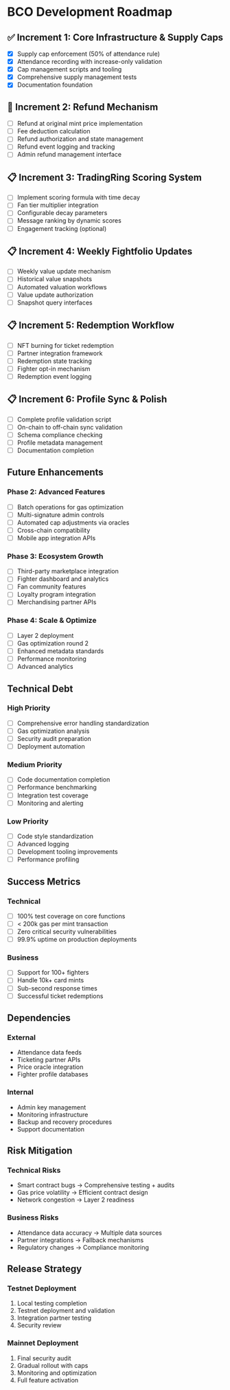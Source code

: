 
# BCO Development Roadmap

## ✅ Increment 1: Core Infrastructure & Supply Caps
- [x] Supply cap enforcement (50% of attendance rule)
- [x] Attendance recording with increase-only validation  
- [x] Cap management scripts and tooling
- [x] Comprehensive supply management tests
- [x] Documentation foundation

## 🚧 Increment 2: Refund Mechanism
- [ ] Refund at original mint price implementation
- [ ] Fee deduction calculation
- [ ] Refund authorization and state management
- [ ] Refund event logging and tracking
- [ ] Admin refund management interface

## 📋 Increment 3: TradingRing Scoring System  
- [ ] Implement scoring formula with time decay
- [ ] Fan tier multiplier integration
- [ ] Configurable decay parameters
- [ ] Message ranking by dynamic scores
- [ ] Engagement tracking (optional)

## 📋 Increment 4: Weekly Fightfolio Updates
- [ ] Weekly value update mechanism
- [ ] Historical value snapshots
- [ ] Automated valuation workflows
- [ ] Value update authorization
- [ ] Snapshot query interfaces

## 📋 Increment 5: Redemption Workflow
- [ ] NFT burning for ticket redemption
- [ ] Partner integration framework
- [ ] Redemption state tracking
- [ ] Fighter opt-in mechanism
- [ ] Redemption event logging

## 📋 Increment 6: Profile Sync & Polish
- [ ] Complete profile validation script
- [ ] On-chain to off-chain sync validation
- [ ] Schema compliance checking
- [ ] Profile metadata management
- [ ] Documentation completion

## Future Enhancements

### Phase 2: Advanced Features
- [ ] Batch operations for gas optimization
- [ ] Multi-signature admin controls
- [ ] Automated cap adjustments via oracles
- [ ] Cross-chain compatibility
- [ ] Mobile app integration APIs

### Phase 3: Ecosystem Growth
- [ ] Third-party marketplace integration
- [ ] Fighter dashboard and analytics
- [ ] Fan community features
- [ ] Loyalty program integration
- [ ] Merchandising partner APIs

### Phase 4: Scale & Optimize
- [ ] Layer 2 deployment
- [ ] Gas optimization round 2
- [ ] Enhanced metadata standards
- [ ] Performance monitoring
- [ ] Advanced analytics

## Technical Debt

### High Priority
- [ ] Comprehensive error handling standardization
- [ ] Gas optimization analysis
- [ ] Security audit preparation
- [ ] Deployment automation

### Medium Priority  
- [ ] Code documentation completion
- [ ] Performance benchmarking
- [ ] Integration test coverage
- [ ] Monitoring and alerting

### Low Priority
- [ ] Code style standardization
- [ ] Advanced logging
- [ ] Development tooling improvements
- [ ] Performance profiling

## Success Metrics

### Technical
- [ ] 100% test coverage on core functions
- [ ] < 200k gas per mint transaction
- [ ] Zero critical security vulnerabilities
- [ ] 99.9% uptime on production deployments

### Business
- [ ] Support for 100+ fighters
- [ ] Handle 10k+ card mints
- [ ] Sub-second response times
- [ ] Successful ticket redemptions

## Dependencies

### External
- Attendance data feeds
- Ticketing partner APIs
- Price oracle integration
- Fighter profile databases

### Internal
- Admin key management
- Monitoring infrastructure  
- Backup and recovery procedures
- Support documentation

## Risk Mitigation

### Technical Risks
- Smart contract bugs → Comprehensive testing + audits
- Gas price volatility → Efficient contract design
- Network congestion → Layer 2 readiness

### Business Risks  
- Attendance data accuracy → Multiple data sources
- Partner integrations → Fallback mechanisms
- Regulatory changes → Compliance monitoring

## Release Strategy

### Testnet Deployment
1. Local testing completion
2. Testnet deployment and validation
3. Integration partner testing
4. Security review

### Mainnet Deployment  
1. Final security audit
2. Gradual rollout with caps
3. Monitoring and optimization
4. Full feature activation
